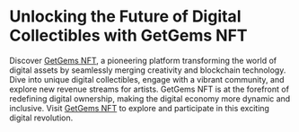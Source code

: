 # Unlocking the Future of Digital Collectibles with GetGems NFT

Discover [GetGems NFT](https://getgems.io), a pioneering platform transforming the world of digital assets by seamlessly merging creativity and blockchain technology. Dive into unique digital collectibles, engage with a vibrant community, and explore new revenue streams for artists. GetGems NFT is at the forefront of redefining digital ownership, making the digital economy more dynamic and inclusive. Visit [GetGems NFT](https://getgems.io) to explore and participate in this exciting digital revolution.